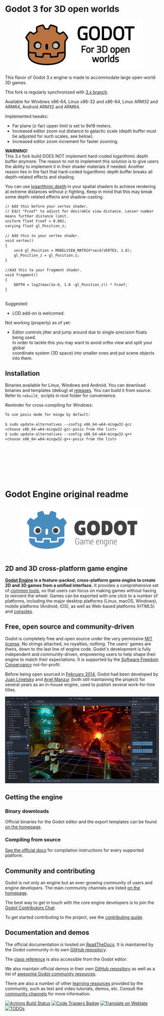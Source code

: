 # Godot 3 for 3D open worlds

<p align="center">
    <img src="logo_gow.png" width="400" alt="Godot for 3D open worlds logo">
</p>

This flavor of Godot 3.x engine is made to accommodate large open-world 3D games.

This fork is regularly synchronized with [3.x branch](https://github.com/godotengine/godot/tree/3.x).

Available for Windows x86-64, Linux x86-32 and x86-64, Linux ARM32 and ARM64, Android ARM32 and ARM64.

Implemented tweaks:
* Far plane (z-far) upper limit is set to 9e18 meters.
* Increased editor zoom out distance to galactic scale (depth buffer must be adjusted for such scales, see below).
* Increased editor zoom increment for faster zooming.

**WARNING!**  
This 3.x fork build DOES NOT implement hard-coded logarithmic depth buffer anymore.
The reason to not to implement this solution is to give users the ability to implement it in their shader materials if needed.
Another reason lies in the fact that hard-coded logarithmic depth buffer breaks all depth-related effects and shading.

You can use [logarithmic depth](https://outerra.blogspot.com/search?q=logarithmic&max-results=20&by-date=true) in your spatial shaders to achieve rendering at extreme distances
without z-fighting. Keep in mind that this may break some depth-related effects and shadow-casting.


```
// Add this before your vertex shader.
// Edit "Fcoef" to adjust for desirable view distance. Lesser number means further distance limit.
uniform float Fcoef = 0.001;
varying float gl_Position_z;

// Add this to your vertex shader.
void vertex()
{
	vec4 gl_Position = MODELVIEW_MATRIX*vec4(VERTEX, 1.0);
	gl_Position_z = gl_Position.z;
}

//Add this to your fragment shader.
void fragment()
{
	DEPTH = log2(max(1e-6, 1.0 -gl_Position_z)) * Fcoef;
}


```

Suggested:
* LOD add-on is welcomed.

Not working (properly) as of yet:
* Editor controls jitter and jump around due to single-precision floats being used.  
In order to tackle this you may want to avoid ortho view and split your global  
coordinate system (3D space) into smaller ones and put scene objects into them.


## Installation
Binaries available for Linux, Windows and Android.
You can download binaries and templates (debug) at [releases](https://github.com/roalyr/godot-for-3d-open-worlds/releases/).
You can build it from source. Refer to `rebuild_` scripts in root folder for convenience.

Reminder for cross-compiling for Windows:
```
To use posix mode for mingw by default:

$ sudo update-alternatives --config x86_64-w64-mingw32-gcc
<choose x86_64-w64-mingw32-gcc-posix from the list>
$ sudo update-alternatives --config x86_64-w64-mingw32-g++
<choose x86_64-w64-mingw32-g++-posix from the list>
```

<br/><br/>
<br/><br/>
<br/><br/>

# Godot Engine original readme

<p align="center">
  <a href="https://godotengine.org">
    <img src="logo_outlined.svg" width="400" alt="Godot Engine logo">
  </a>
</p>

## 2D and 3D cross-platform game engine

**[Godot Engine](https://godotengine.org) is a feature-packed, cross-platform
game engine to create 2D and 3D games from a unified interface.** It provides a
comprehensive set of [common tools](https://godotengine.org/features), so that users can focus on making games
without having to reinvent the wheel. Games can be exported with one click to a
number of platforms, including the major desktop platforms (Linux, macOS,
Windows), mobile platforms (Android, iOS), as well as Web-based platforms
(HTML5) and
[consoles](https://docs.godotengine.org/en/latest/tutorials/platform/consoles.html).

## Free, open source and community-driven

Godot is completely free and open source under the very permissive [MIT license](https://godotengine.org/license).
No strings attached, no royalties, nothing. The users' games are theirs, down
to the last line of engine code. Godot's development is fully independent and
community-driven, empowering users to help shape their engine to match their
expectations. It is supported by the [Software Freedom Conservancy](https://sfconservancy.org/)
not-for-profit.

Before being open sourced in [February 2014](https://github.com/godotengine/godot/commit/0b806ee0fc9097fa7bda7ac0109191c9c5e0a1ac),
Godot had been developed by [Juan Linietsky](https://github.com/reduz) and
[Ariel Manzur](https://github.com/punto-) (both still maintaining the project) for several
years as an in-house engine, used to publish several work-for-hire titles.

![Screenshot of a 3D scene in the Godot Engine editor](https://raw.githubusercontent.com/godotengine/godot-design/master/screenshots/editor_tps_demo_1920x1080.jpg)

## Getting the engine

### Binary downloads

Official binaries for the Godot editor and the export templates can be found
[on the homepage](https://godotengine.org/download).

### Compiling from source

[See the official docs](https://docs.godotengine.org/en/latest/development/compiling/)
for compilation instructions for every supported platform.

## Community and contributing

Godot is not only an engine but an ever-growing community of users and engine
developers. The main community channels are listed [on the homepage](https://godotengine.org/community).

The best way to get in touch with the core engine developers is to join the
[Godot Contributors Chat](https://chat.godotengine.org).

To get started contributing to the project, see the [contributing guide](CONTRIBUTING.md).

## Documentation and demos

The official documentation is hosted on [ReadTheDocs](https://docs.godotengine.org).
It is maintained by the Godot community in its own [GitHub repository](https://github.com/godotengine/godot-docs).

The [class reference](https://docs.godotengine.org/en/latest/classes/)
is also accessible from the Godot editor.

We also maintain official demos in their own [GitHub repository](https://github.com/godotengine/godot-demo-projects)
as well as a list of [awesome Godot community resources](https://github.com/godotengine/awesome-godot).

There are also a number of other
[learning resources](https://docs.godotengine.org/en/latest/community/tutorials.html)
provided by the community, such as text and video tutorials, demos, etc.
Consult the [community channels](https://godotengine.org/community)
for more information.

[![Actions Build Status](https://github.com/godotengine/godot/workflows/Godot/badge.svg?branch=master)](https://github.com/godotengine/godot/actions)
[![Code Triagers Badge](https://www.codetriage.com/godotengine/godot/badges/users.svg)](https://www.codetriage.com/godotengine/godot)
[![Translate on Weblate](https://hosted.weblate.org/widgets/godot-engine/-/godot/svg-badge.svg)](https://hosted.weblate.org/engage/godot-engine/?utm_source=widget)
[![TODOs](https://badgen.net/https/api.tickgit.com/badgen/github.com/godotengine/godot)](https://www.tickgit.com/browse?repo=github.com/godotengine/godot)
